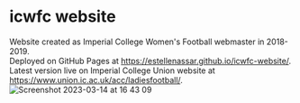 # icwfc website

Website created as Imperial College Women's Football webmaster in 2018-2019. \
Deployed on GitHub Pages at https://estellenassar.github.io/icwfc-website/. \
Latest version live on Imperial College Union website at https://www.union.ic.ac.uk/acc/ladiesfootball/.
![Screenshot 2023-03-14 at 16 43 09](https://user-images.githubusercontent.com/59826370/225132777-7466c6ab-1ecc-44f1-9f9b-c8b28a20ca46.png)
